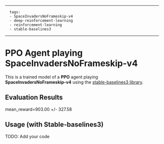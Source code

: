 
---
      tags:
      - SpaceInvadersNoFrameskip-v4
      - deep-reinforcement-learning
      - reinforcement-learning
      - stable-baselines3
---
    
  # **PPO** Agent playing **SpaceInvadersNoFrameskip-v4**
  This is a trained model of a **PPO** agent playing **SpaceInvadersNoFrameskip-v4** using the [stable-baselines3 library](https://github.com/DLR-RM/stable-baselines3).
  ## Evaluation Results
  
  mean_reward=903.00 +/- 327.58
  
  ## Usage (with Stable-baselines3)
  TODO: Add your code
  